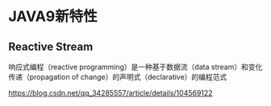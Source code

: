 # JAVA9新特性

## Reactive Stream

响应式编程（reactive programming）是一种基于数据流（data stream）和变化传递（propagation of change）的声明式（declarative）的编程范式

https://blog.csdn.net/qq_34285557/article/details/104569122